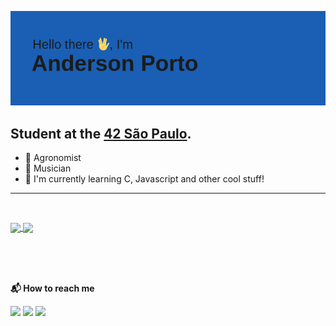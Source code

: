 
![Hi](./img/header.png)

## Student at the [42 São Paulo](https://www.42sp.org.br/).

 - 🌾 Agronomist 
 - 🎸 Musician
 - 🌱 I'm currently learning C, Javascript and other cool stuff!

<hr>
<!-- <img src="https://raw.githubusercontent.com/JongeunKeum/JongeunKeum/main/profile-summary-card-output/github/0-profile-details.svg" width="60%"> <img src="https://raw.githubusercontent.com/JongeunKeum/JongeunKeum/main/profile-summary-card-output/github/3-stats.svg" width="30%"> -->


<!-- <p align=left>
  Techs that I've used at least once
</p>
  
<p align=left>
  <img src="https://img.shields.io/badge/C-A8B9CC?style=flat-square&logo=C&logoColor=black"/>
  <img src="https://img.shields.io/badge/shell_script-%23121011.svg?style=flat-square&logo=gnu-bash&logoColor=white"/>
  <img src="https://img.shields.io/badge/r-%23276DC3.svg?style=flat-square&logo=r&logoColor=white"/>  
  <img src="https://img.shields.io/badge/Python-3776AB?style=flat-square&logo=Python&logoColor=white"/>
  <img src="https://img.shields.io/badge/html5-%23E34F26.svg?style=flat-square&logo=html5&logoColor=white"/>
  <img src="https://img.shields.io/badge/css3-%231572B6.svg?style=flat-square&logo=css3&logoColor=white"/>
  <img src="https://img.shields.io/badge/javascript-%23323330.svg?style=flat-square&logo=javascript&logoColor=%23F7DF1E"/>
  <img src="https://img.shields.io/badge/Flutter-%2302569B.svg?style=flat-square&logo=Flutter&logoColor=white"/>
</p>
<hr> -->

<br>

<p align="left">
  <a href="https://github.com/andersonhsporto">
  <img
      align="center"
      height="160em"
      src="https://github-readme-stats.vercel.app/api/top-langs/?username=andersonhsporto&layout=compact&theme=tokyonight"
      src="https://github-readme-stats.vercel.app/api?username=andersonhsporto&theme=tokyonight&show_icons=true"/>
</a>  
  <a href="https://github.com/andersonhsporto">
    <img
      align="center"
      height="160em"
      src="https://github-readme-stats.vercel.app/api?username=andersonhsporto&theme=tokyonight&show_icons=true" />
  </a>
</p>

<br/>


<br>

<!---
[![anhigo-s's 42 stats](https://badge42.vercel.app/api/v2/cl1mzhqsg000609lex2an5jr4/stats?cursusId=21&coalitionId=undefined)](https://github.com/JaeSeoKim/badge42)

#[![anhigo-s 42 stats](https://badge42.herokuapp.com/api/stats/anhigo-s?privacyEmail=true&cursus=42cursus&privacyName=true)](https://github.com#/andersonhsporto)
-->

<br>
<p align=left> <b>📬 How to reach me</b> </p>
<p align=left>
<a href="https://github.com/andersonhsporto" target="_blank"><img src="https://img.shields.io/badge/Github-181717?style=flat-square&logo=Github&logoColor=white"/></a>  
<a href="mailto:anderson.higo2@gmail.com" target="_blank"><img src="https://img.shields.io/badge/Gmail-EA4335?style=flat-square&logo=Gmail&logoColor=white"/></a> 
<a href= "https://www.linkedin.com/in/andersonhsporto/"target="_blank"><img src="https://img.shields.io/badge/linkedin-%230077B5.svg?style=flat-square&logo=linkedin&logoColor=white"/></a> 

  
</p>
  
  
 
